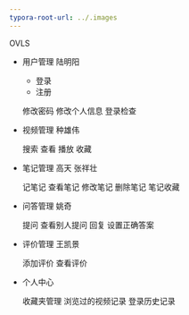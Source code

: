 ```yaml
---
typora-root-url: ../.images
---
```


OVLS

- 用户管理      陆明阳

  - 登录
  - 注册

  修改密码
  修改个人信息
  登录检查

- 视频管理       种雄伟

  搜索
  查看
  播放
  收藏

- 笔记管理      高天 张祥壮

  记笔记
  查看笔记
  修改笔记
  删除笔记
  笔记收藏

- 问答管理    姚奇

  提问
  查看别人提问
  回复
  设置正确答案

- 评价管理     王凯景

  添加评价
  查看评价

- 个人中心     

  收藏夹管理
  浏览过的视频记录
  登录历史记录

